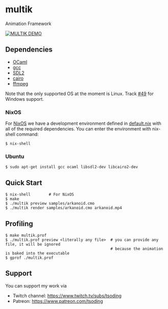 # multik

Animation Framework

[![MULTIK DEMO](https://img.youtube.com/vi/6QAeNTOdhsk/0.jpg)](https://www.youtube.com/watch?v=6QAeNTOdhsk)

## Dependencies

- [OCaml]
- [gcc]
- [SDL2]
- [cairo]
- [ffmpeg]

Note that the only supported OS at the moment is Linux. Track [#49] for Windows support.

### NixOS

For [NixOS] we have a development environment defined in [default.nix]
with all of the required dependencies. You can enter the environment
with nix-shell command:

```console
$ nix-shell
```

### Ubuntu

```console
$ sudo apt-get install gcc ocaml libsdl2-dev libcairo2-dev
```

## Quick Start

```console
$ nix-shell        # For NixOS
$ make
$ ./multik preview samples/arkanoid.cmo
$ ./multik render samples/arkanoid.cmo arkanoid.mp4
```

## Profiling

```console
$ make multik.prof
$ ./multik.prof preview <literally any file>  # you can provide any file, it will be ignored
                                              # because the animation is baked into the executable
$ gprof ./multik.prof
```

## Support

You can support my work via

- Twitch channel: https://www.twitch.tv/subs/tsoding
- Patreon: https://www.patreon.com/tsoding

[OCaml]: http://www.ocaml.org/
[gcc]: https://gcc.gnu.org/
[SDL2]: https://www.libsdl.org/
[cairo]: https://www.cairographics.org/
[ffmpeg]: https://ffmpeg.org/
[#49]: https://github.com/tsoding/multik/issues/49
[NixOS]: https://nixos.org/
[default.nix]: ./default.nix
